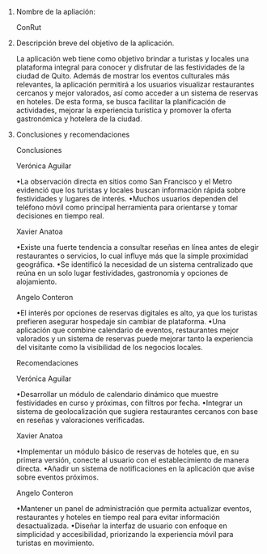 1. Nombre de la apliación:

    ConRut

2. Descripción breve del objetivo de la aplicación.

    La aplicación web tiene como objetivo brindar a turistas y locales una plataforma integral para conocer y disfrutar de las festividades de la ciudad de Quito. Además de mostrar los eventos culturales más relevantes, la aplicación permitirá a los usuarios visualizar restaurantes cercanos y mejor valorados, así como acceder a un sistema de reservas en hoteles. De esta forma, se busca facilitar la planificación de actividades, mejorar la experiencia turística y promover la oferta gastronómica y hotelera de la ciudad.

3. Conclusiones y recomendaciones

    Conclusiones

    Verónica Aguilar

    •La observación directa en sitios como San Francisco y el Metro evidenció que los turistas y locales buscan información rápida sobre festividades y lugares de interés.
    •Muchos usuarios dependen del teléfono móvil como principal herramienta para orientarse y tomar decisiones en tiempo real.

    Xavier Anatoa

    •Existe una fuerte tendencia a consultar reseñas en línea antes de elegir restaurantes o servicios, lo cual influye más que la simple proximidad geográfica.
    •Se identificó la necesidad de un sistema centralizado que reúna en un solo lugar festividades, gastronomía y opciones de alojamiento.

    Angelo Conteron

    •El interés por opciones de reservas digitales es alto, ya que los turistas prefieren asegurar hospedaje sin cambiar de plataforma.
    •Una aplicación que combine calendario de eventos, restaurantes mejor valorados y un sistema de reservas puede mejorar tanto la experiencia del visitante como la visibilidad de los negocios locales.

    Recomendaciones

    Verónica Aguilar

    •Desarrollar un módulo de calendario dinámico que muestre festividades en curso y próximas, con filtros por fecha.
    •Integrar un sistema de geolocalización que sugiera restaurantes cercanos con base en reseñas y valoraciones verificadas.

    Xavier Anatoa

    •Implementar un módulo básico de reservas de hoteles que, en su primera versión, conecte al usuario con el establecimiento de manera directa.
    •Añadir un sistema de notificaciones en la aplicación que avise sobre eventos próximos.

    Angelo Conteron

    •Mantener un panel de administración que permita actualizar eventos, restaurantes y hoteles en tiempo real para evitar información desactualizada.
    •Diseñar la interfaz de usuario con enfoque en simplicidad y accesibilidad, priorizando la experiencia móvil para turistas en movimiento.
